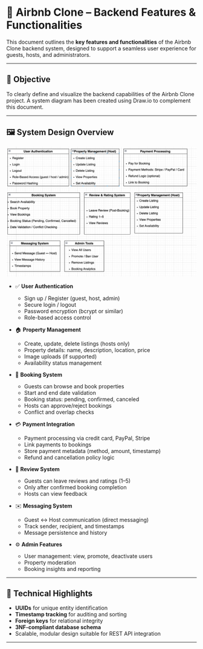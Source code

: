 # 🏡 Airbnb Clone – Backend Features & Functionalities

This document outlines the **key features and functionalities** of the Airbnb Clone backend system, designed to support a seamless user experience for guests, hosts, and administrators.

---

## 📌 Objective

To clearly define and visualize the backend capabilities of the Airbnb Clone project. A system diagram has been created using Draw.io to complement this document.

---

## 🖼️ System Design Overview


![The following features are represented in the diagram](airbnb-backend-features.png)

- ✅ **User Authentication**
  - Sign up / Register (guest, host, admin)
  - Secure login / logout
  - Password encryption (bcrypt or similar)
  - Role-based access control

- 🏠 **Property Management**
  - Create, update, delete listings (hosts only)
  - Property details: name, description, location, price
  - Image uploads (if supported)
  - Availability status management

- 📅 **Booking System**
  - Guests can browse and book properties
  - Start and end date validation
  - Booking status: pending, confirmed, canceled
  - Hosts can approve/reject bookings
  - Conflict and overlap checks

- 💳 **Payment Integration**
  - Payment processing via credit card, PayPal, Stripe
  - Link payments to bookings
  - Store payment metadata (method, amount, timestamp)
  - Refund and cancellation policy logic

- 🌟 **Review System**
  - Guests can leave reviews and ratings (1–5)
  - Only after confirmed booking completion
  - Hosts can view feedback

- ✉️ **Messaging System**
  - Guest ↔ Host communication (direct messaging)
  - Track sender, recipient, and timestamps
  - Message persistence and history

- ⚙️ **Admin Features**
  - User management: view, promote, deactivate users
  - Property moderation
  - Booking insights and reporting

---

## 🧩 Technical Highlights

- **UUIDs** for unique entity identification
- **Timestamp tracking** for auditing and sorting
- **Foreign keys** for relational integrity
- **3NF-compliant database schema**
- Scalable, modular design suitable for REST API integration

---
